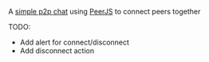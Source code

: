A [simple p2p chat](stevenalexander44.github.io) using [PeerJS](https://peerjs.com) to connect peers together


TODO:
* Add alert for connect/disconnect
* Add disconnect action
